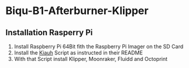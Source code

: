 # Biqu-B1-Afterburner-Klipper

## Installation Rasperry Pi
1. Install Raspberry Pi 64Bit fith the Raspberry Pi Imager on the SD Card
2. Install the [Kiauh](https://github.com/th33xitus/kiauh) Script as instructed in their README
3. With that Script install Klipper, Moonraker, Fluidd and Octoprint
